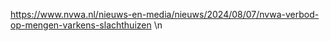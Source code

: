 https://www.nvwa.nl/nieuws-en-media/nieuws/2024/08/07/nvwa-verbod-op-mengen-varkens-slachthuizen  \n